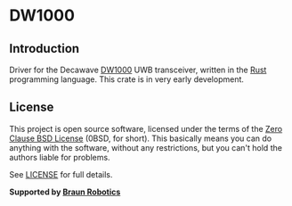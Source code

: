 # DW1000

## Introduction

Driver for the Decawave [DW1000] UWB transceiver, written in the [Rust] programming language. This crate is in very early development.

[DW1000]: https://www.decawave.com/products/dw1000
[Rust]: https://www.rust-lang.org/


## License

This project is open source software, licensed under the terms of the [Zero Clause BSD License][] (0BSD, for short). This basically means you can do anything with the software, without any restrictions, but you can't hold the authors liable for problems.

See [LICENSE] for full details.

[Zero Clause BSD License]: https://opensource.org/licenses/FPL-1.0.0
[LICENSE]: https://github.com/braun-robotics/rust-dwm1001/blob/master/LICENSE


**Supported by [Braun Robotics](https://braun-robotics.com/)**
